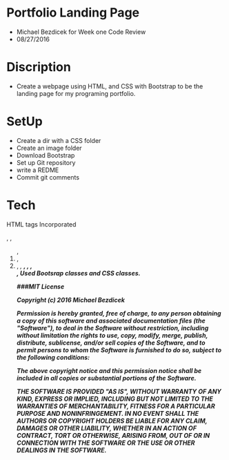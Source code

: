 # Portfolio Landing Page

  - Michael Bezdicek for Week one Code Review
  - 08/27/2016

# Discription
  - Create a webpage using HTML, and CSS with Bootstrap to be the landing page for my programing portfolio.

# SetUp

- Create a dir with a CSS folder
- Create an image folder
- Download Bootstrap
- Set up Git repository
- write a REDME
- Commit git comments

# Tech
HTML tags
Incorporated <p>, <h>, <ol>, <li>, <li>, <em>, <strong>, <a>, <img>, <div>, <Span>
Used Bootsrap classes and CSS classes.


###MIT License

Copyright (c) 2016 Michael Bezdicek

Permission is hereby granted, free of charge, to any person obtaining a copy
of this software and associated documentation files (the "Software"), to deal
in the Software without restriction, including without limitation the rights
to use, copy, modify, merge, publish, distribute, sublicense, and/or sell
copies of the Software, and to permit persons to whom the Software is
furnished to do so, subject to the following conditions:

The above copyright notice and this permission notice shall be included in all
copies or substantial portions of the Software.

THE SOFTWARE IS PROVIDED "AS IS", WITHOUT WARRANTY OF ANY KIND, EXPRESS OR
IMPLIED, INCLUDING BUT NOT LIMITED TO THE WARRANTIES OF MERCHANTABILITY,
FITNESS FOR A PARTICULAR PURPOSE AND NONINFRINGEMENT. IN NO EVENT SHALL THE
AUTHORS OR COPYRIGHT HOLDERS BE LIABLE FOR ANY CLAIM, DAMAGES OR OTHER
LIABILITY, WHETHER IN AN ACTION OF CONTRACT, TORT OR OTHERWISE, ARISING FROM,
OUT OF OR IN CONNECTION WITH THE SOFTWARE OR THE USE OR OTHER DEALINGS IN THE
SOFTWARE.
